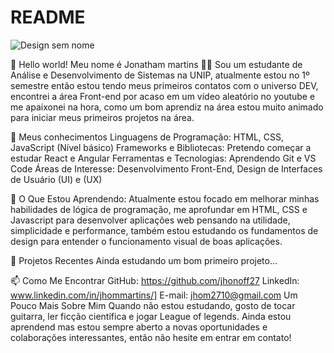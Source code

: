 # README
![Design sem nome](https://github.com/jhonoff27/README/assets/95887903/8a423516-3527-45af-8196-f86492b8f1d4)

<p align left="left">👋 Hello world! Meu nome é Jonatham martins
👨‍💻 Sou um estudante de Análise e Desenvolvimento de Sistemas na UNIP, atualmente estou no 1º semestre então estou tendo meus primeiros contatos com o universo DEV, encontrei a área Front-end por acaso em um vídeo aleatório no youtube e me apaixonei na hora,  como um bom aprendiz na área estou muito animado para iniciar meus primeiros projetos na área.
  </p>
<p align left="left">🚀 Meus conhecimentos
Linguagens de Programação: HTML, CSS, JavaScript (Nível básico)
Frameworks e Bibliotecas: Pretendo começar a estudar React e Angular
Ferramentas e Tecnologias: Aprendendo Git e VS Code
Áreas de Interesse: Desenvolvimento Front-End, Design de Interfaces de Usuário (UI) e (UX)
</p>
<p align="left">🌱 O Que Estou Aprendendo:
Atualmente estou focado em melhorar minhas habilidades de lógica de programação, me aprofundar em HTML, CSS e Javascript para desenvolver aplicações web pensando na utilidade, simplicidade e performance, também estou estudando os fundamentos de design para entender o funcionamento visual de boas aplicações.
</p>
<p align="left">🔭 Projetos Recentes
Ainda estudando um bom primeiro projeto...

📫 Como Me Encontrar
GitHub: https://github.com/jhonoff27
LinkedIn: www.linkedin.com/in/jhommartins/]
E-mail: jhom2710@gmail.com
Um Pouco Mais Sobre Mim
Quando não estou estudando, gosto de tocar guitarra, ler ficção científica e jogar League of legends. Ainda estou aprendend mas estou sempre aberto a novas oportunidades e colaborações interessantes, então não hesite em entrar em contato!
</p>

